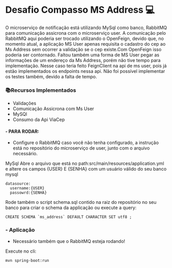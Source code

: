 # Desafio Compasso MS Address 💻

O microserviço de notificação está utilizando MySql como banco, RabbitMQ para comunicação assicrona com o microserviço user. A comunicação pelo RabbitMQ aqui poderia ser trocado utilizando o OpenFeign, devido que, no momento atual, a aplicação  MS User 
apenas requisita o cadastro do cep ao Ms Address sem ocorrer a validação se o cep existe.Com OpenFeign isso poderia ser contornado. 
Faltou também uma forma de MS User pegar as informações de um endereço da Ms Address, porém não tive tempo para implementação. Nesse caso teria feito FeignClient na api de ms user, pois já estão implementados os endpoints nessa api.
Não foi possível implementar os testes também, devido a falta de tempo.

### 📚Recursos Implementados

- Validações
- Comunicação Assicrona com Ms User
- MySQl
- Consumo da Api ViaCep

  
#### - PARA RODAR:

- Configure o RabbitMQ caso você não tenha configurado, a instrução está no repositório do microserviço de user, junto com o arquivo necessário.


MySql
Abre o arquivo que está no path:src/main/resources/application.yml e altere os campos {USER} E {SENHA} com um usuário válido do seu banco mysql
```
datasource:
  username:{USER}
  passowrd:{SENHA}
```
Rode também o script schema.sql contido na raiz do repositório no seu banco para criar o schema da applicação ou execute a query:
```
CREATE SCHEMA `ms_address` DEFAULT CHARACTER SET utf8 ;
```
### - Aplicação

- Necessário também que o RabbitMQ esteja rodando!

Execute no cli:
```
mvn spring-boot:run
```
